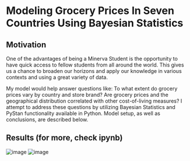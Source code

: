# Modeling Grocery Prices In Seven Countries  Using Bayesian Statistics
## Motivation
One of the advantages of being a Minerva Student is the opportunity to have quick access to fellow students from all around the world. This gives us a chance to broaden our horizons and apply our knowledge in various contexts and using a great variety of data. 

My model would help answer questions like: 
To what extent do grocery prices vary by country and store brand? 
Are grocery prices and the geographical distribution correlated with other cost-of-living measures?
I attempt to address these questions by utilizing Bayesian Statistics and PyStan functionality available in Python. Model setup, as well as conclusions, are described below. 
## Results (for more, check ipynb)
![image](https://user-images.githubusercontent.com/44281687/121325045-f3685b00-c919-11eb-9fac-1dcb06c4a14a.png)
![image](https://user-images.githubusercontent.com/44281687/121325087-fc592c80-c919-11eb-825b-e1a69ee7d3d8.png)
